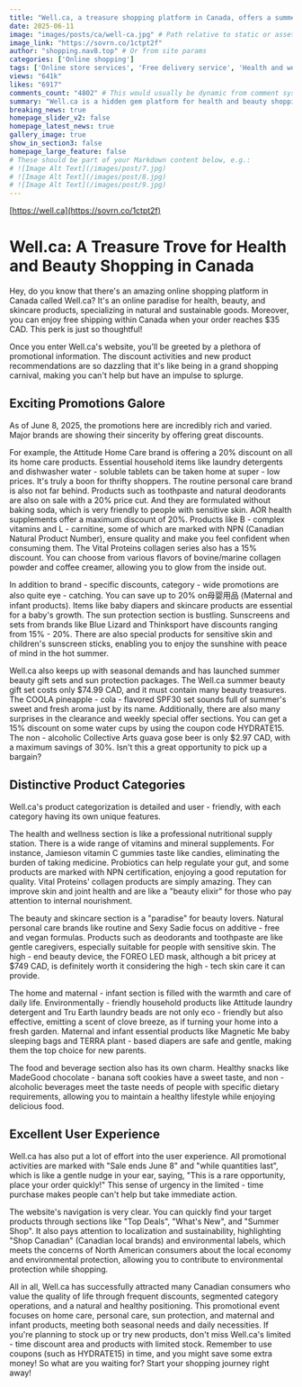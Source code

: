 ```yaml
---
title: "Well.ca, a treasure shopping platform in Canada, offers a summer promotion with many products discounted up to 20% off."
date: 2025-06-11
image: "images/posts/ca/well-ca.jpg" # Path relative to static or assets
image_link: "https://sovrn.co/1ctpt2f"
author: "shopping.nav8.top" # Or from site params
categories: ['Online shopping']
tags: ['Online store services', 'Free delivery service', 'Health and wellness products', 'Beauty products', 'Personal care products', 'Maternity and baby products', 'Food and beverages', 'Sunscreen', 'Summer beauty gift set', 'Sun protection set', 'Special water bottle', 'Non-alcoholic beer', 'Promotion Information Services', 'Localized services']
views: "641k"
likes: "6917"
comments_count: "4802" # This would usually be dynamic from comment system
summary: "Well.ca is a hidden gem platform for health and beauty shopping in Canada. It offers free delivery within Canada for orders over CAD 35. As of June 8, 2025, there are a wide range of promotional activities, with discounts available for both brands and product categories. The products are classified in great detail, and each category has its own distinct features. It provides a great user experience, emphasizes localization and sustainability, and is definitely worth shopping at for stockpiling."
breaking_news: true   
homepage_slider_v2: false  
homepage_latest_news: true  
gallery_image: true  
show_in_section3: false
homepage_large_feature: false
# These should be part of your Markdown content below, e.g.:
# ![Image Alt Text](/images/post/7.jpg)
# ![Image Alt Text](/images/post/8.jpg)
# ![Image Alt Text](/images/post/9.jpg)
---
```

[https://well.ca](https://sovrn.co/1ctpt2f)
# Well.ca: A Treasure Trove for Health and Beauty Shopping in Canada

Hey, do you know that there's an amazing online shopping platform in Canada called Well.ca? It's an online paradise for health, beauty, and skincare products, specializing in natural and sustainable goods. Moreover, you can enjoy free shipping within Canada when your order reaches $35 CAD. This perk is just so thoughtful!

Once you enter Well.ca's website, you'll be greeted by a plethora of promotional information. The discount activities and new product recommendations are so dazzling that it's like being in a grand shopping carnival, making you can't help but have an impulse to splurge.

## Exciting Promotions Galore
As of June 8, 2025, the promotions here are incredibly rich and varied. Major brands are showing their sincerity by offering great discounts.

For example, the Attitude Home Care brand is offering a 20% discount on all its home care products. Essential household items like laundry detergents and dishwasher water - soluble tablets can be taken home at super - low prices. It's truly a boon for thrifty shoppers. The routine personal care brand is also not far behind. Products such as toothpaste and natural deodorants are also on sale with a 20% price cut. And they are formulated without baking soda, which is very friendly to people with sensitive skin. AOR health supplements offer a maximum discount of 20%. Products like B - complex vitamins and L - carnitine, some of which are marked with NPN (Canadian Natural Product Number), ensure quality and make you feel confident when consuming them. The Vital Proteins collagen series also has a 15% discount. You can choose from various flavors of bovine/marine collagen powder and coffee creamer, allowing you to glow from the inside out.

In addition to brand - specific discounts, category - wide promotions are also quite eye - catching. You can save up to 20% on母婴用品 (Maternal and infant products). Items like baby diapers and skincare products are essential for a baby's growth. The sun protection section is bustling. Sunscreens and sets from brands like Blue Lizard and Thinksport have discounts ranging from 15% - 20%. There are also special products for sensitive skin and children's sunscreen sticks, enabling you to enjoy the sunshine with peace of mind in the hot summer.

Well.ca also keeps up with seasonal demands and has launched summer beauty gift sets and sun protection packages. The Well.ca summer beauty gift set costs only $74.99 CAD, and it must contain many beauty treasures. The COOLA pineapple - cola - flavored SPF30 set sounds full of summer's sweet and fresh aroma just by its name. Additionally, there are also many surprises in the clearance and weekly special offer sections. You can get a 15% discount on some water cups by using the coupon code HYDRATE15. The non - alcoholic Collective Arts guava gose beer is only $2.97 CAD, with a maximum savings of 30%. Isn't this a great opportunity to pick up a bargain?

## Distinctive Product Categories
Well.ca's product categorization is detailed and user - friendly, with each category having its own unique features.

The health and wellness section is like a professional nutritional supply station. There is a wide range of vitamins and mineral supplements. For instance, Jamieson vitamin C gummies taste like candies, eliminating the burden of taking medicine. Probiotics can help regulate your gut, and some products are marked with NPN certification, enjoying a good reputation for quality. Vital Proteins' collagen products are simply amazing. They can improve skin and joint health and are like a "beauty elixir" for those who pay attention to internal nourishment.

The beauty and skincare section is a "paradise" for beauty lovers. Natural personal care brands like routine and Sexy Sadie focus on additive - free and vegan formulas. Products such as deodorants and toothpaste are like gentle caregivers, especially suitable for people with sensitive skin. The high - end beauty device, the FOREO LED mask, although a bit pricey at $749 CAD, is definitely worth it considering the high - tech skin care it can provide.

The home and maternal - infant section is filled with the warmth and care of daily life. Environmentally - friendly household products like Attitude laundry detergent and Tru Earth laundry beads are not only eco - friendly but also effective, emitting a scent of clove breeze, as if turning your home into a fresh garden. Maternal and infant essential products like Magnetic Me baby sleeping bags and TERRA plant - based diapers are safe and gentle, making them the top choice for new parents.

The food and beverage section also has its own charm. Healthy snacks like MadeGood chocolate - banana soft cookies have a sweet taste, and non - alcoholic beverages meet the taste needs of people with specific dietary requirements, allowing you to maintain a healthy lifestyle while enjoying delicious food.

## Excellent User Experience
Well.ca has also put a lot of effort into the user experience. All promotional activities are marked with "Sale ends June 8" and "while quantities last", which is like a gentle nudge in your ear, saying, "This is a rare opportunity, place your order quickly!" This sense of urgency in the limited - time purchase makes people can't help but take immediate action.

The website's navigation is very clear. You can quickly find your target products through sections like "Top Deals", "What's New", and "Summer Shop". It also pays attention to localization and sustainability, highlighting "Shop Canadian" (Canadian local brands) and environmental labels, which meets the concerns of North American consumers about the local economy and environmental protection, allowing you to contribute to environmental protection while shopping.

All in all, Well.ca has successfully attracted many Canadian consumers who value the quality of life through frequent discounts, segmented category operations, and a natural and healthy positioning. This promotional event focuses on home care, personal care, sun protection, and maternal and infant products, meeting both seasonal needs and daily necessities. If you're planning to stock up or try new products, don't miss Well.ca's limited - time discount area and products with limited stock. Remember to use coupons (such as HYDRATE15) in time, and you might save some extra money! So what are you waiting for? Start your shopping journey right away! 
